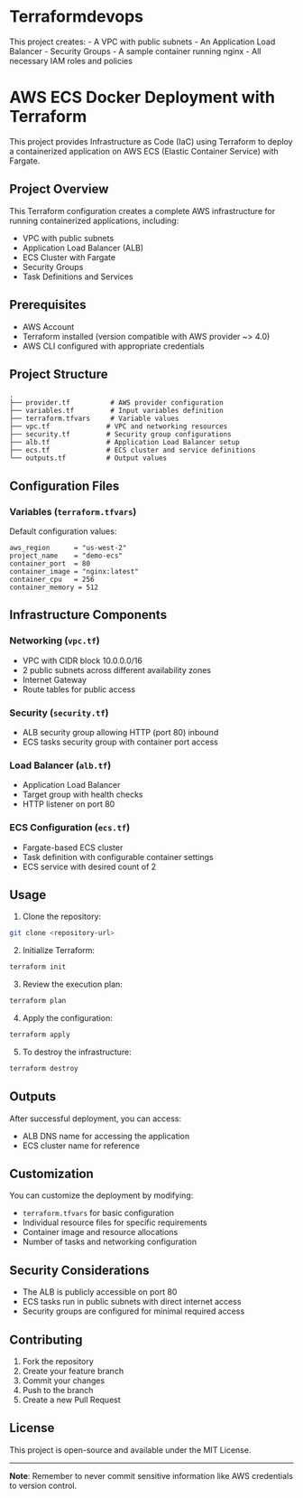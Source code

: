 # Terraformdevops
This project creates:  - A VPC with public subnets - An Application Load Balancer - Security Groups - A sample container running nginx - All necessary IAM roles and policies





          
# AWS ECS Docker Deployment with Terraform

This project provides Infrastructure as Code (IaC) using Terraform to deploy a containerized application on AWS ECS (Elastic Container Service) with Fargate.

## Project Overview

This Terraform configuration creates a complete AWS infrastructure for running containerized applications, including:

- VPC with public subnets
- Application Load Balancer (ALB)
- ECS Cluster with Fargate
- Security Groups
- Task Definitions and Services

## Prerequisites

- AWS Account
- Terraform installed (version compatible with AWS provider ~> 4.0)
- AWS CLI configured with appropriate credentials

## Project Structure

```plaintext
.
├── provider.tf          # AWS provider configuration
├── variables.tf         # Input variables definition
├── terraform.tfvars     # Variable values
├── vpc.tf              # VPC and networking resources
├── security.tf         # Security group configurations
├── alb.tf              # Application Load Balancer setup
├── ecs.tf              # ECS cluster and service definitions
└── outputs.tf          # Output values
```

## Configuration Files

### Variables (`terraform.tfvars`)

Default configuration values:
```hcl
aws_region      = "us-west-2"
project_name    = "demo-ecs"
container_port  = 80
container_image = "nginx:latest"
container_cpu   = 256
container_memory = 512
```

## Infrastructure Components

### Networking (`vpc.tf`)
- VPC with CIDR block 10.0.0.0/16
- 2 public subnets across different availability zones
- Internet Gateway
- Route tables for public access

### Security (`security.tf`)
- ALB security group allowing HTTP (port 80) inbound
- ECS tasks security group with container port access

### Load Balancer (`alb.tf`)
- Application Load Balancer
- Target group with health checks
- HTTP listener on port 80

### ECS Configuration (`ecs.tf`)
- Fargate-based ECS cluster
- Task definition with configurable container settings
- ECS service with desired count of 2

## Usage

1. Clone the repository:
```bash
git clone <repository-url>
```

2. Initialize Terraform:
```bash
terraform init
```

3. Review the execution plan:
```bash
terraform plan
```

4. Apply the configuration:
```bash
terraform apply
```

5. To destroy the infrastructure:
```bash
terraform destroy
```

## Outputs

After successful deployment, you can access:
- ALB DNS name for accessing the application
- ECS cluster name for reference

## Customization

You can customize the deployment by modifying:
- `terraform.tfvars` for basic configuration
- Individual resource files for specific requirements
- Container image and resource allocations
- Number of tasks and networking configuration

## Security Considerations

- The ALB is publicly accessible on port 80
- ECS tasks run in public subnets with direct internet access
- Security groups are configured for minimal required access

## Contributing

1. Fork the repository
2. Create your feature branch
3. Commit your changes
4. Push to the branch
5. Create a new Pull Request

## License

This project is open-source and available under the MIT License.

---

**Note**: Remember to never commit sensitive information like AWS credentials to version control.

        
